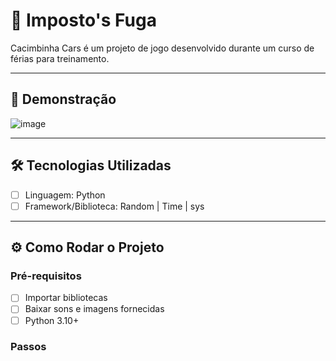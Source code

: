 # 📌 Imposto's Fuga

Cacimbinha Cars é um projeto de jogo desenvolvido durante um curso de férias para treinamento.

---

## 🚀 Demonstração

![image](https://github.com/user-attachments/assets/b36a96a2-6cc4-40d2-bf00-64bb6ec7f3e2)

---

## 🛠️ Tecnologias Utilizadas

- [ ] Linguagem: Python
- [ ] Framework/Biblioteca: Random | Time | sys
      
---

## ⚙️ Como Rodar o Projeto

### Pré-requisitos

- [ ] Importar bibliotecas
- [ ] Baixar sons e imagens fornecidas
- [ ] Python 3.10+

### Passos


